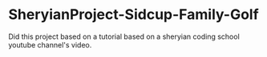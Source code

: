 # SheryianProject-Sidcup-Family-Golf
Did this project based on a tutorial based on a sheryian coding school youtube channel's video.
